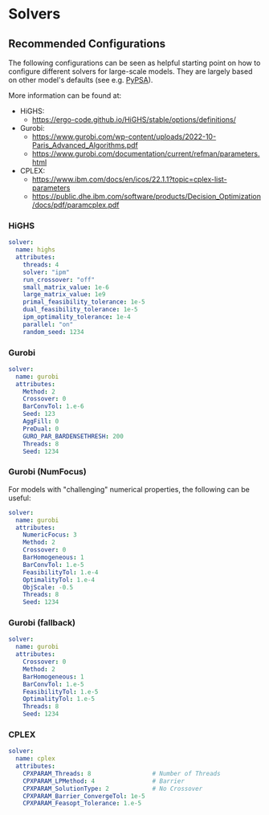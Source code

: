 # Solvers

## Recommended Configurations

The following configurations can be seen as helpful starting point on how to configure different solvers for large-scale
models. They are largely based on other model's defaults (see e.g.
[PyPSA](https://github.com/PyPSA/pypsa-eur-sec/blob/master/config.default.yaml)).

More information can be found at:

- HiGHS:
    - https://ergo-code.github.io/HiGHS/stable/options/definitions/
- Gurobi:
    - https://www.gurobi.com/wp-content/uploads/2022-10-Paris_Advanced_Algorithms.pdf
    - https://www.gurobi.com/documentation/current/refman/parameters.html
- CPLEX:
    - https://www.ibm.com/docs/en/icos/22.1.1?topic=cplex-list-parameters
    - https://public.dhe.ibm.com/software/products/Decision_Optimization/docs/pdf/paramcplex.pdf

### HiGHS

```yaml
solver:
  name: highs
  attributes:
    threads: 4
    solver: "ipm"
    run_crossover: "off"
    small_matrix_value: 1e-6
    large_matrix_value: 1e9
    primal_feasibility_tolerance: 1e-5
    dual_feasibility_tolerance: 1e-5
    ipm_optimality_tolerance: 1e-4
    parallel: "on"
    random_seed: 1234
```

### Gurobi

```yaml
solver:
  name: gurobi
  attributes:
    Method: 2
    Crossover: 0
    BarConvTol: 1.e-6
    Seed: 123
    AggFill: 0
    PreDual: 0
    GURO_PAR_BARDENSETHRESH: 200
    Threads: 8
    Seed: 1234
```

### Gurobi (NumFocus)

For models with "challenging" numerical properties, the following can be useful:

```yaml
solver:
  name: gurobi
  attributes:
    NumericFocus: 3
    Method: 2
    Crossover: 0
    BarHomogeneous: 1
    BarConvTol: 1.e-5
    FeasibilityTol: 1.e-4
    OptimalityTol: 1.e-4
    ObjScale: -0.5
    Threads: 8
    Seed: 1234
```

### Gurobi (fallback)

```yaml
solver:
  name: gurobi
  attributes:
    Crossover: 0
    Method: 2
    BarHomogeneous: 1
    BarConvTol: 1.e-5
    FeasibilityTol: 1.e-5
    OptimalityTol: 1.e-5
    Threads: 8
    Seed: 1234
```

### CPLEX

```yaml
solver:
  name: cplex
  attributes:
    CPXPARAM_Threads: 8                 # Number of Threads
    CPXPARAM_LPMethod: 4                # Barrier
    CPXPARAM_SolutionType: 2            # No Crossover
    CPXPARAM_Barrier_ConvergeTol: 1e-5
    CPXPARAM_Feasopt_Tolerance: 1.e-5
```
